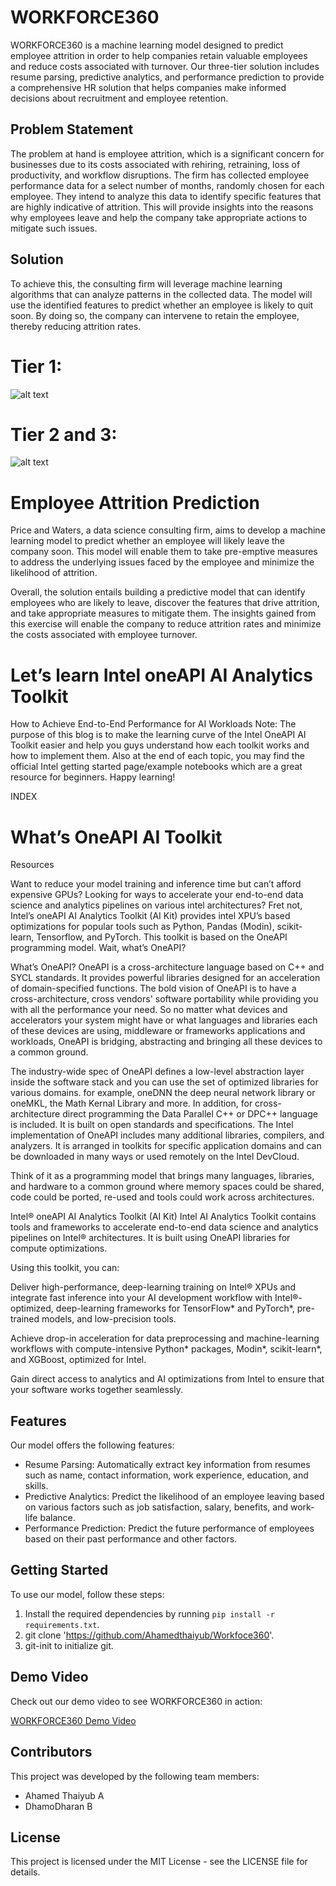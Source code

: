 
# WORKFORCE360

WORKFORCE360 is a machine learning model designed to predict employee attrition in order to help companies retain valuable employees and reduce costs associated with turnover. Our three-tier solution includes resume parsing, predictive analytics, and performance prediction to provide a comprehensive HR solution that helps companies make informed decisions about recruitment and employee retention.
## Problem Statement

The problem at hand is employee attrition, which is a significant concern for businesses due to its costs associated with rehiring, retraining, loss of productivity, and workflow disruptions. The firm has collected employee performance data for a select number of months, randomly chosen for each employee. They intend to analyze this data to identify specific features that are highly indicative of attrition. This will provide insights into the reasons why employees leave and help the company take appropriate actions to mitigate such issues.


## Solution

To achieve this, the consulting firm will leverage machine learning algorithms that can analyze patterns in the collected data. The model will use the identified features to predict whether an employee is likely to quit soon. By doing so, the company can intervene to retain the employee, thereby reducing attrition rates.

# Tier 1:

![alt text](https://github.com/Ahamedthaiyub/Workfoce360/blob/main/objects/Screenshot%20(252).png?raw=true)

# Tier 2 and 3:

![alt text](https://github.com/Ahamedthaiyub/Workfoce360/blob/main/objects/Screenshot%20(251).png?raw=true)


# Employee Attrition Prediction

Price and Waters, a data science consulting firm, aims to develop a machine learning model to predict whether an employee will likely leave the company soon. This model will enable them to take pre-emptive measures to address the underlying issues faced by the employee and minimize the likelihood of attrition.



Overall, the solution entails building a predictive model that can identify employees who are likely to leave, discover the features that drive attrition, and take appropriate measures to mitigate them. The insights gained from this exercise will enable the company to reduce attrition rates and minimize the costs associated with employee turnover.

# Let’s learn Intel oneAPI AI Analytics Toolkit​
How to Achieve End-to-End Performance for AI Workloads​
Note: The purpose of this blog is to make the learning curve of the Intel OneAPI AI Toolkit easier and help you guys understand how each toolkit works and how to implement them. Also at the end of each topic, you may find the official Intel getting started page/example notebooks which are a great resource for beginners. Happy learning!

INDEX​
# What’s OneAPI AI Toolkit

Resources

Want to reduce your model training and inference time but can’t afford expensive GPUs? Looking for ways to accelerate your end-to-end data science and analytics pipelines on various intel architectures? Fret not, Intel’s oneAPI AI Analytics Toolkit (AI Kit) provides intel XPU’s based optimizations for popular tools such as Python, Pandas (Modin), scikit-learn, Tensorflow, and PyTorch. This toolkit is based on the OneAPI programming model. Wait, what’s OneAPI?

What’s OneAPI?​
OneAPI is a cross-architecture language based on C++ and SYCL standards. It provides powerful libraries designed for an acceleration of domain-specified functions. The bold vision of OneAPI is to have a cross-architecture, cross vendors' software portability while providing you with all the performance your need. So no matter what devices and accelerators your system might have or what languages and libraries each of these devices are using, middleware or frameworks applications and workloads, OneAPI is bridging, abstracting and bringing all these devices to a common ground.

The industry-wide spec of OneAPI defines a low-level abstraction layer inside the software stack and you can use the set of optimized libraries for various domains. for example, oneDNN the deep neural network library or oneMKL, the Math Kernal Library and more. In addition, for cross-architecture direct programming the Data Parallel C++ or DPC++ language is included. It is built on open standards and specifications. The Intel implementation of OneAPI includes many additional libraries, compilers, and analyzers. It is arranged in toolkits for specific application domains and can be downloaded in many ways or used remotely on the Intel DevCloud.

Think of it as a programming model that brings many languages, libraries, and hardware to a common ground where memory spaces could be shared, code could be ported, re-used and tools could work across architectures.

Intel® oneAPI AI Analytics Toolkit (AI Kit)​
Intel AI Analytics Toolkit contains tools and frameworks to accelerate end-to-end data science and analytics pipelines on Intel® architectures. It is built using OneAPI libraries for compute optimizations.

Using this toolkit, you can:

Deliver high-performance, deep-learning training on Intel® XPUs and integrate fast inference into your AI development workflow with Intel®-optimized, deep-learning frameworks for TensorFlow* and PyTorch*, pre-trained models, and low-precision tools.

Achieve drop-in acceleration for data preprocessing and machine-learning workflows with compute-intensive Python* packages, Modin*, scikit-learn*, and XGBoost, optimized for Intel.

Gain direct access to analytics and AI optimizations from Intel to ensure that your software works together seamlessly.



## Features

Our model offers the following features:

- Resume Parsing: Automatically extract key information from resumes such as name, contact information, work experience, education, and skills.
- Predictive Analytics: Predict the likelihood of an employee leaving based on various factors such as job satisfaction, salary, benefits, and work-life balance.
- Performance Prediction: Predict the future performance of employees based on their past performance and other factors.

## Getting Started

To use our model, follow these steps:

1. Install the required dependencies by running `pip install -r requirements.txt`.
2. git clone 'https://github.com/Ahamedthaiyub/Workfoce360'.
3. git-init to initialize git.



## Demo Video

Check out our demo video to see WORKFORCE360 in action:

[WORKFORCE360 Demo Video](https://github.com/Ahamedthaiyub/Workfoce360/blob/main/objects/9G1S8SEB8FTVAPY2%20(online-video-cutter.com).mp4)



## Contributors

This project was developed by the following team members:

- Ahamed Thaiyub A
- DhamoDharan B

## License

This project is licensed under the MIT License - see the LICENSE file for details.
